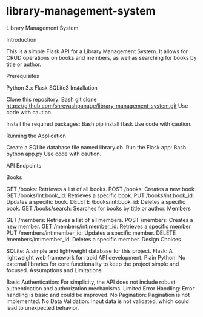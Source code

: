 # library-management-system
Library Management System

Introduction

This is a simple Flask API for a Library Management System. It allows for CRUD operations on books and members, as well as searching for books by title or author.

Prerequisites

Python 3.x
Flask
SQLite3
Installation

Clone this repository:
Bash
git clone https://github.com/shreyashpanage/library-management-system.git
Use code with caution.

Install the required packages:
Bash
pip install flask
Use code with caution.

Running the Application

Create a SQLite database file named library.db.
Run the Flask app:
Bash
python app.py
Use code with caution.

API Endpoints

Books

GET /books: Retrieves a list of all books.
POST /books: Creates a new book.
GET /books/int:book_id: Retrieves a specific book.
PUT /books/int:book_id: Updates a specific book.
DELETE /books/int:book_id: Deletes a specific book.
GET /books/search: Searches for books by title or author.
Members

GET /members: Retrieves a list of all members.
POST /members: Creates a new member.
GET /members/int:member_id: Retrieves a specific member.
PUT /members/int:member_id: Updates a specific member.
DELETE /members/int:member_id: Deletes a specific member.
Design Choices

SQLite: A simple and lightweight database for this project.
Flask: A lightweight web framework for rapid API development.
Plain Python: No external libraries for core functionality to keep the project simple and focused.
Assumptions and Limitations

Basic Authentication: For simplicity, the API does not include robust authentication and authorization mechanisms.
Limited Error Handling: Error handling is basic and could be improved.
No Pagination: Pagination is not implemented.
No Data Validation: Input data is not validated, which could lead to unexpected behavior.
